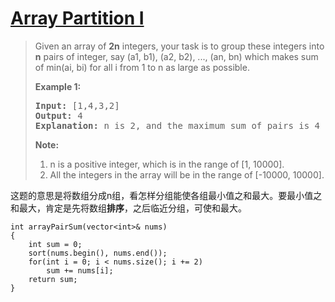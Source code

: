 # [Array Partition I][1]
> Given an array of **2n** integers, your task is to group these integers into **n** pairs of integer, say (a1, b1), (a2, b2), ..., (an, bn) which makes sum of min(ai, bi) for all i from 1 to n as large as possible.  
> 
> **Example 1:**  
> <pre><b>Input:</b> [1,4,3,2]  
> <b>Output:</b> 4  
> <b>Explanation:</b> n is 2, and the maximum sum of pairs is 4 = min(1, 2) + min(3, 4).  
> </pre>
> **Note:**  
> 1. n is a positive integer, which is in the range of [1, 10000].  
> 2. All the integers in the array will be in the range of [-10000, 10000].

这题的意思是将数组分成n组，看怎样分组能使各组最小值之和最大。要最小值之和最大，肯定是先将数组**排序**，之后临近分组，可使和最大。

    int arrayPairSum(vector<int>& nums) 
    {
        int sum = 0;
        sort(nums.begin(), nums.end());
        for(int i = 0; i < nums.size(); i += 2)
            sum += nums[i];
        return sum;
    }


[1]:https://leetcode.com/problems/array-partition-i/description/

